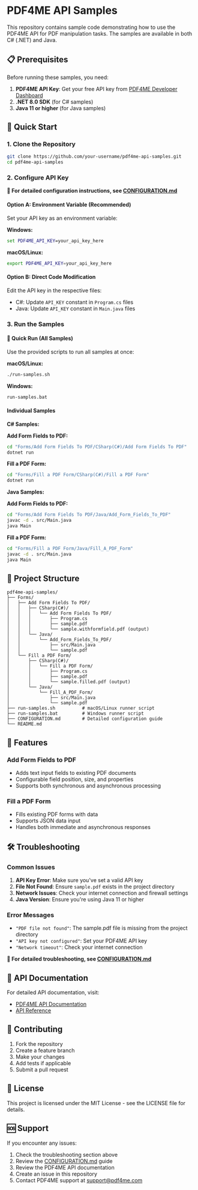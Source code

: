 # PDF4ME API Samples

This repository contains sample code demonstrating how to use the PDF4ME API for PDF manipulation tasks. The samples are available in both C# (.NET) and Java.

## 📋 Prerequisites

Before running these samples, you need:

1. **PDF4ME API Key**: Get your free API key from [PDF4ME Developer Dashboard](https://dev.pdf4me.com/dashboard/#/api-keys/)
2. **.NET 8.0 SDK** (for C# samples)
3. **Java 11 or higher** (for Java samples)

## 🚀 Quick Start

### 1. Clone the Repository
```bash
git clone https://github.com/your-username/pdf4me-api-samples.git
cd pdf4me-api-samples
```

### 2. Configure API Key

**📖 For detailed configuration instructions, see [CONFIGURATION.md](CONFIGURATION.md)**

#### Option A: Environment Variable (Recommended)
Set your API key as an environment variable:

**Windows:**
```cmd
set PDF4ME_API_KEY=your_api_key_here
```

**macOS/Linux:**
```bash
export PDF4ME_API_KEY=your_api_key_here
```

#### Option B: Direct Code Modification
Edit the API key in the respective files:
- C#: Update `API_KEY` constant in `Program.cs` files
- Java: Update `API_KEY` constant in `Main.java` files

### 3. Run the Samples

#### 🎯 Quick Run (All Samples)
Use the provided scripts to run all samples at once:

**macOS/Linux:**
```bash
./run-samples.sh
```

**Windows:**
```cmd
run-samples.bat
```

#### Individual Samples

**C# Samples:**

**Add Form Fields to PDF:**
```bash
cd "Forms/Add Form Fields To PDF/CSharp(C#)/Add Form Fields To PDF"
dotnet run
```

**Fill a PDF Form:**
```bash
cd "Forms/Fill a PDF Form/CSharp(C#)/Fill a PDF Form"
dotnet run
```

**Java Samples:**

**Add Form Fields to PDF:**
```bash
cd "Forms/Add Form Fields To PDF/Java/Add_Form_Fields_To_PDF"
javac -d . src/Main.java
java Main
```

**Fill a PDF Form:**
```bash
cd "Forms/Fill a PDF Form/Java/Fill_A_PDF_Form"
javac -d . src/Main.java
java Main
```

## 📁 Project Structure

```
pdf4me-api-samples/
├── Forms/
│   ├── Add Form Fields To PDF/
│   │   ├── CSharp(C#)/
│   │   │   └── Add Form Fields To PDF/
│   │   │       ├── Program.cs
│   │   │       ├── sample.pdf
│   │   │       └── sample.withformfield.pdf (output)
│   │   └── Java/
│   │       └── Add_Form_Fields_To_PDF/
│   │           ├── src/Main.java
│   │           └── sample.pdf
│   └── Fill a PDF Form/
│       ├── CSharp(C#)/
│       │   └── Fill a PDF Form/
│       │       ├── Program.cs
│       │       ├── sample.pdf
│       │       └── sample.filled.pdf (output)
│       └── Java/
│           └── Fill_A_PDF_Form/
│               ├── src/Main.java
│               └── sample.pdf
├── run-samples.sh          # macOS/Linux runner script
├── run-samples.bat         # Windows runner script
├── CONFIGURATION.md        # Detailed configuration guide
└── README.md
```

## 🔧 Features

### Add Form Fields to PDF
- Adds text input fields to existing PDF documents
- Configurable field position, size, and properties
- Supports both synchronous and asynchronous processing

### Fill a PDF Form
- Fills existing PDF forms with data
- Supports JSON data input
- Handles both immediate and asynchronous responses

## 🛠️ Troubleshooting

### Common Issues

1. **API Key Error**: Make sure you've set a valid API key
2. **File Not Found**: Ensure `sample.pdf` exists in the project directory
3. **Network Issues**: Check your internet connection and firewall settings
4. **Java Version**: Ensure you're using Java 11 or higher

### Error Messages

- `"PDF file not found"`: The sample.pdf file is missing from the project directory
- `"API key not configured"`: Set your PDF4ME API key
- `"Network timeout"`: Check your internet connection

**📖 For detailed troubleshooting, see [CONFIGURATION.md](CONFIGURATION.md)**

## 📝 API Documentation

For detailed API documentation, visit:
- [PDF4ME API Documentation](https://dev.pdf4me.com/docs/)
- [API Reference](https://dev.pdf4me.com/docs/api-reference/)

## 🤝 Contributing

1. Fork the repository
2. Create a feature branch
3. Make your changes
4. Add tests if applicable
5. Submit a pull request

## 📄 License

This project is licensed under the MIT License - see the LICENSE file for details.

## 🆘 Support

If you encounter any issues:
1. Check the troubleshooting section above
2. Review the [CONFIGURATION.md](CONFIGURATION.md) guide
3. Review the PDF4ME API documentation
4. Create an issue in this repository
5. Contact PDF4ME support at support@pdf4me.com